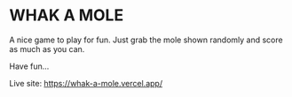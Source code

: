 # WHAK A MOLE

A nice game to play for fun. Just grab the mole shown randomly and score as much as you can.

Have fun...

Live site: https://whak-a-mole.vercel.app/
